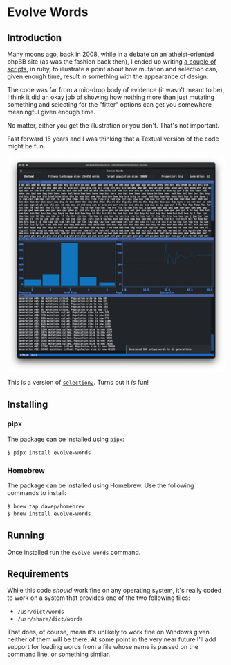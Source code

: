# Evolve Words

## Introduction

Many moons ago, back in 2008, while in a debate on an atheist-oriented phpBB
site (as was the fashion back then), I ended up writing [a couple of
scripts](https://github.com/davep/selection), in ruby, to illustrate a point
about how mutation and selection can, given enough time, result in something
with the appearance of design.

The code was far from a mic-drop body of evidence (it wasn't meant to be), I
think it did an okay job of showing how nothing more than just mutating
something and selecting for the "fitter" options can get you somewhere
meaningful given enough time.

No matter, either you get the illustration or you don't. That's not
important.

Fast forward 15 years and I was thinking that a Textual version of the code
might be fun.

![Evolve Words](https://raw.githubusercontent.com/davep/evolve-words/main/evolve-words.png)

This is a version of
[`selection2`](https://github.com/davep/selection/blob/master/selection2).
Turns out it *is* fun!

## Installing

### pipx

The package can be installed using [`pipx`](https://pypa.github.io/pipx/):

```sh
$ pipx install evolve-words
```

### Homebrew

The package can be installed using Homebrew. Use the following commands to
install:

```sh
$ brew tap davep/homebrew
$ brew install evolve-words
```

## Running

Once installed run the `evolve-words` command.

## Requirements

While this code *should* work fine on any operating system, it's really
coded to work on a system that provides one of the two following files:

- `/usr/dict/words`
- `/usr/share/dict/words`

That does, of course, mean it's unlikely to work fine on Windows given
neither of them will be there. At some point in the very near future I'll
add support for loading words from a file whose name is passed on the
command line, or something similar.

[//]: # (README.md ends here)

